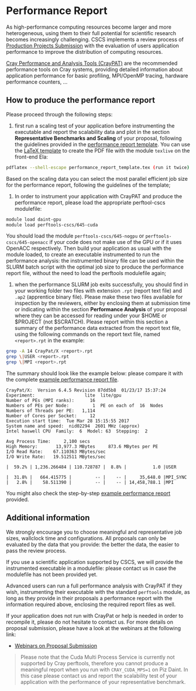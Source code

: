 # Performance Report

As high-performance computing resources become larger and more heterogeneous,
using them to their full potential for scientific research becomes increasingly
challenging. 
CSCS implements a review process of [Production Projects Submission](http://www.cscs.ch/user_lab/allocation_schemes/submission100/index.html) with the evaluation of users application performance to improve the distribution of computing resources.

[Cray Performance and Analysis Tools (CrayPAT)](/scientific_computing/code_analysis/craypat) are the recommended performance tools on Cray systems, providing detailed information about application performance for basic profiling, MPI/OpenMP tracing,  hardware performance counters, ...

## How to produce the performance report

Please proceed through the following steps:

1. first run a scaling test of your application before instrumenting the executable and report the scalability data and plot in the section __Representative Benchmarks and Scaling__ of your proposal, following the guidelines provided in the [performance report template](performance_report_template.pdf). You can use the [LaTeX template](performance_report_template.tex) to create the PDF file with the module `texlive` on the front-end Ela:
 ```bash
 pdflatex --shell-escape performance_report_template.tex (run it twice)
 ```
  Based on the scaling data you can select the most parallel efficient job size for the performance report, following the guidelines of the template;
 
1. In order to instrument your application with CrayPAT and produce the performance report, please load the appropriate perftool-cscs modulefile: 
 ```bash
 module load daint-gpu
 module load perftools-cscs/645-cuda
 ```
 You should load the module `perftools-cscs/645-nogpu` or `perftools-cscs/645-openacc` if your code does not make use of the GPU or if it uses OpenACC respectively. Then build your application as usual with the module loaded, to create an executable instrumented to run the performance analysis: the instrumented binary file can be used within the SLURM batch script with the optimal job size to produce the performance report file, without the need to load the perftools modulefile again;

1. when the performance SLURM job exits successfully, you should find in your working folder two files with extension `.rpt` (report text file) and `.ap2` (apprentice binary file). Please make these two files available for inspection by the reviewers, either by enclosing them at submission time or indicating within the section __Performance Analysis__ of your proposal where they can be accessed for reading under your $HOME or $PROJECT (not $SCRATCH). Please report within this section a summary of the performance data extracted from the report text file, using the following commands on the report text file, named `<report>.rpt` in the example:
 ```bash
 grep -A 14 CrayPat/X <report>.rpt
 grep \|USER <report>.rpt
 grep \|MPI <report>.rpt
 ```
 The summary should look like the example below: please compare it with the complete [example performance report file](example_performance_report/example_performance_report_file.html).
 ```text
 CrayPat/X:  Version 6.4.5 Revision 87dd5b8  01/23/17 15:37:24
 Experiment:                   lite  lite/gpu     
 Number of PEs (MPI ranks):      16
 Numbers of PEs per Node:         1  PE on each of  16  Nodes
 Numbers of Threads per PE:   1,114
 Number of Cores per Socket:     12
 Execution start time:  Tue Mar 28 15:15:55 2017
 System name and speed:  nid02294  2601 MHz (approx)
 Intel haswell CPU  Family:  6  Model: 63  Stepping:  2
 
 Avg Process Time:     2,100 secs             
 High Memory:       13,977.3 MBytes     873.6 MBytes per PE
 I/O Read Rate:    67.110363 MBytes/sec       
 I/O Write Rate:   19.512511 MBytes/sec
 
 |  59.2% | 1,236.266484 | 110.728787 |  8.8% |          1.0 |USER
 
 |  31.8% |   664.415775 |         -- |    -- |     35,648.0 |MPI_SYNC
 |   2.8% |    58.511390 |         -- |    -- | 14,458,788.1 |MPI
 ```

You might also check the step-by-step [example performance report](example_performance_report) provided.

## Additional information

We strongly encourage you to choose meaningful and representative job sizes,
wallclock time and configurations. All proposals can only be evaluated by the
data that you provide: the better the data, the easier to pass the review process.

If you use a scientific application supported by CSCS, we will provide the
instrumented executable in a modulefile: please contact us in case the
modulefile has not been provided yet.

Advanced users can run a full performance analysis with CrayPAT if they wish,
instrumenting their executable with the standard `perftools` module, as long as
they provide in their proposals a performance report with the information
required above, enclosing the required report files as well.

If your application does not run with CrayPat or help is needed in order to
recompile it, please do not hesitate to contact us. For more details on
proposal submission, please have a look at the webinars at the following link:
* [Webinars on Proposal Submission](https://www.youtube.com/playlist?list=PL1tk5lGm7zvRnZJZQkVyC9wx-_1eiEJ5v)

> Please note that the Cuda Multi Process Service is currently not supported by Cray perftools, therefore you cannot produce a meaningful report when you run with `CRAY_CUDA_MPS=1` on Piz Daint. In this case please contact us and report the scalability test of your application with the performance of your representative benchmark.
